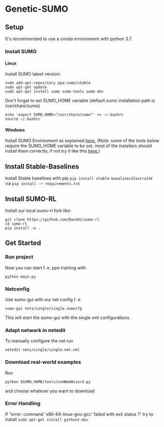 # Genetic-SUMO
## Setup 
It's recommended to use a conda environment with python 3.7. 

### Install SUMO

#### Linux
Install SUMO latest version:

```
sudo add-apt-repository ppa:sumo/stable
sudo apt-get update
sudo apt-get install sumo sumo-tools sumo-doc 
```
Don't forget to set SUMO_HOME variable (default sumo installation path is /usr/share/sumo)
```
echo 'export SUMO_HOME="/usr/share/sumo"' >> ~/.bashrc
source ~/.bashrc
```

#### Windows

Install SUMO Environment as explained [here.](https://sumo.dlr.de/docs/Installing/index.html) 
(Note: some of the tools below require the SUMO_HOME variable to be set, most of the installers should install them correctly, if not try it like this [here.](https://sumo.dlr.de/docs/Basics/Basic_Computer_Skills.html#sumo_home))

## Install Stable-Baselines

Install Stable baselines with pip `pip install stable-baselines3[extra]`or  via `pip install -r requirements.txt`


## Install SUMO-RL
Install our local sumo-rl fork like: 

```
git clone https://github.com/DaniHi/sumo-rl
cd sumo-rl
pip install -e .
```

## Get Started

### Run project
Now you can start f. e. ppo training with

```
python main.py
```


### Netconfig
Use sumo-gui with our net config f. e.

```
sumo-gui nets/single/single.sumocfg 
```
This will start the sumo-gui with the single xml configurations.

### Adapt network in netedit
To manually configure the net run

```
netedit nets/single/single.net.xml 
```


### Download real-world examples
Run

```
python $SUMO_HOME/tools/osmWebWizard.py
```

and choose whatever you want to download


### Error Handling

If "error: command 'x86-64-linux-gnu-gcc' failed with exit status 1" try to 
install `sudo apt-get install python3-dev`
